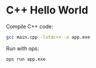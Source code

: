 C++ Hello World
================

Compile C++ code:

```sh
gcc main.cpp -lstdc++ -o app.exe
```

Run with ops:

```sh
ops run app.exe
```
